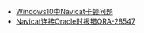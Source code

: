 - <a href="../../pages/utils/Navicat/Windows10中Navicat卡顿问题.md">Windows10中Navicat卡顿问题</a>
- <a href="../../pages/utils/Navicat/Navicat连接Oracle时报错ORA-28547.md">Navicat连接Oracle时报错ORA-28547</a>
